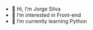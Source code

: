 - 👋 Hi, I’m Jorge Silva
- 👀 I’m interested in Front-end
- 🌱 I’m currently learning Python


<!---
jorgesilvaa677/jorgesilvaa677 is a ✨ special ✨ repository because its `README.md` (this file) appears on your GitHub profile.
You can click the Preview link to take a look at your changes.
--->
